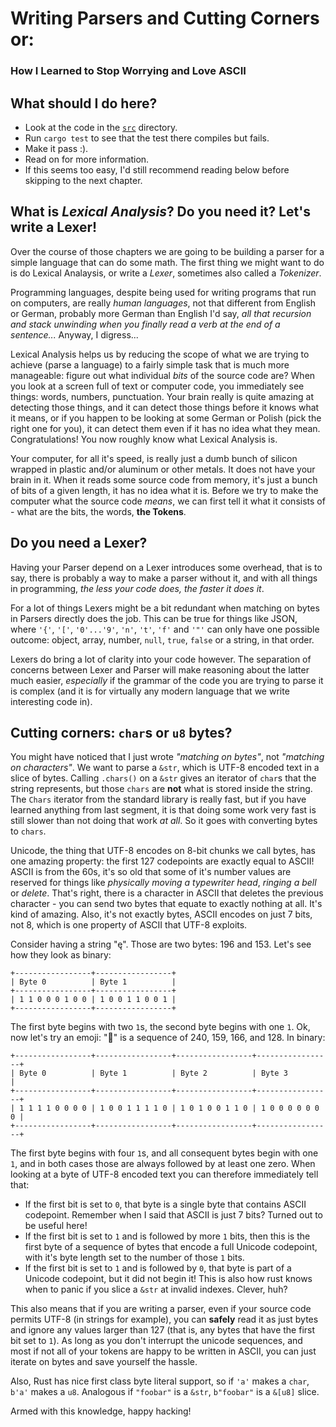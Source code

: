 # Writing Parsers and Cutting Corners or:

### How I Learned to Stop Worrying and Love ASCII

## What should I do here?

* Look at the code in the [`src`](src) directory.
* Run `cargo test` to see that the test there compiles but fails.
* Make it pass :).
* Read on for more information.
* If this seems too easy, I'd still recommend reading below before skipping to the next chapter.

## What is *Lexical Analysis*? Do you need it? Let's write a Lexer!

Over the course of those chapters we are going to be building a parser for a simple language that can do some math. The first thing we might want to do is do Lexical Analaysis, or write a *Lexer*, sometimes also called a *Tokenizer*.

Programming languages, despite being used for writing programs that run on computers, are really *human languages*, not that different from English or German, probably more German than English I'd say, *all that recursion and stack unwinding when you finally read a verb at the end of a sentence...* Anyway, I digress...

Lexical Analysis helps us by reducing the scope of what we are trying to achieve (parse a language) to a fairly simple task that is much more manageable: figure out what individual *bits* of the source code are? When you look at a screen full of text or computer code, you immediately see things: words, numbers, punctuation. Your brain really is quite amazing at detecting those things, and it can detect those things before it knows what it means, or if you happen to be looking at some German or Polish (pick the right one for you), it can detect them even if it has no idea what they mean. Congratulations! You now roughly know what Lexical Analysis is.

Your computer, for all it's speed, is really just a dumb bunch of silicon wrapped in plastic and/or aluminum or other metals. It does not have your brain in it. When it reads some source code from memory, it's just a bunch of bits of a given length, it has no idea what it is. Before we try to make the computer what the source code _means_, we can first tell it what it consists of - what are the bits, the words, **the Tokens**.

## Do you need a Lexer?

Having your Parser depend on a Lexer introduces some overhead, that is to say, there is probably a way to make a parser without it, and with all things in programming, *the less your code does, the faster it does it*.

For a lot of things Lexers might be a bit redundant when matching on bytes in Parsers directly does the job. This can be true for things like JSON, where `'{'`, `'['`, `'0'...'9'`, `'n'`, `'t'`, `'f'` and `'"'` can only have one possible outcome: object, array, number, `null`, `true`, `false` or a string, in that order.

Lexers do bring a lot of clarity into your code however. The separation of concerns between Lexer and Parser will make reasoning about the latter much easier, *especially* if the grammar of the code you are trying to parse it is complex (and it is for virtually any modern language that we write interesting code in).

## Cutting corners: `char`s or `u8` bytes?

You might have noticed that I just wrote *"matching on bytes"*, not *"matching on characters"*. We want to parse a `&str`, which is UTF-8 encoded text in a slice of bytes. Calling `.chars()` on a `&str` gives an iterator of `char`s that the string represents, but those `chars` are **not** what is stored inside the string. The `Chars` iterator from the standard library is really fast, but if you have learned anything from last segment, it is that doing some work very fast is still slower than not doing that work *at all*. So it goes with converting bytes to `chars`.

Unicode, the thing that UTF-8 encodes on 8-bit chunks we call bytes, has one amazing property: the first 127 codepoints are exactly equal to ASCII! ASCII is from the 60s, it's so old that some of it's number values are reserved for things like *physically moving a typewriter head*, *ringing a bell* or *delete*. That's right, there is a character in ASCII that deletes the previous character - you can send two bytes that equate to exactly nothing at all. It's kind of amazing. Also, it's not exactly bytes, ASCII encodes on just 7 bits, not 8, which is one property of ASCII that UTF-8 exploits.

Consider having a string "ę". Those are two bytes: 196 and 153. Let's see how they look as binary:

```
+-----------------+-----------------+
| Byte 0          | Byte 1          |
+-----------------+-----------------+
| 1 1 0 0 0 1 0 0 | 1 0 0 1 1 0 0 1 |
+-----------------+-----------------+
```

The first byte begins with two `1`s, the second byte begins with one `1`. Ok, now let's try an emoji: "🦀" is a sequence of 240, 159, 166, and 128. In binary:

```
+-----------------+-----------------+-----------------+-----------------+
| Byte 0          | Byte 1          | Byte 2          | Byte 3          |
+-----------------+-----------------+-----------------+-----------------+
| 1 1 1 1 0 0 0 0 | 1 0 0 1 1 1 1 0 | 1 0 1 0 0 1 1 0 | 1 0 0 0 0 0 0 0 |
+-----------------+-----------------+-----------------+-----------------+
```

The first byte begins with four `1`s, and all consequent bytes begin with one `1`, and in both cases those are always followed by at least one zero. When looking at a byte of UTF-8 encoded text you can therefore immediately tell that:

* If the first bit is set to `0`, that byte is a single byte that contains ASCII codepoint. Remember when I said that ASCII is just 7 bits? Turned out to be useful here!
* If the first bit is set to `1` and is followed by more `1` bits, then this is the first byte of a sequence of bytes that encode a full Unicode codepoint, with it's byte length set to the number of those `1` bits.
* If the first bit is set to `1` and is followed by `0`, that byte is part of a Unicode codepoint, but it did not begin it! This is also how rust knows when to panic if you slice a `&str` at invalid indexes. Clever, huh?

This also means that if you are writing a parser, even if your source code permits UTF-8 (in strings for example), you can **safely** read it as just bytes and ignore any values larger than 127 (that is, any bytes that have the first bit set to `1`). As long as you don't interrupt the unicode sequences, and most if not all of your tokens are happy to be written in ASCII, you can just iterate on bytes and save yourself the hassle.

Also, Rust has nice first class byte literal support, so if `'a'` makes a `char`, `b'a'` makes a `u8`. Analogous if `"foobar"` is a `&str`, `b"foobar"` is a `&[u8]` slice.

Armed with this knowledge, happy hacking!
